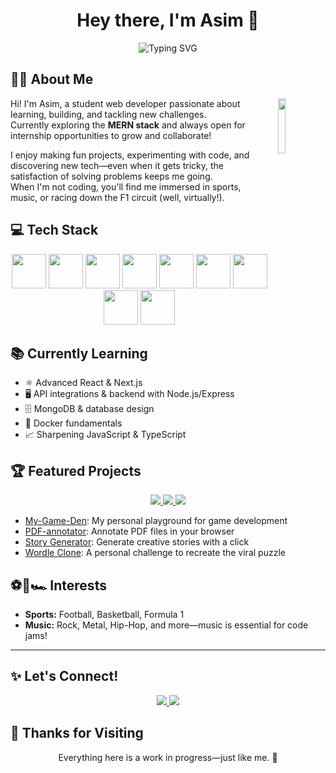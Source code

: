 <h1 align="center">Hey there, I'm Asim 👋</h1>

<p align="center">
  <img src="https://readme-typing-svg.herokuapp.com?font=Fira+Code&weight=500&size=22&duration=3000&pause=1200&color=23A6D5&center=true&vCenter=true&width=600&lines=💻+Student+Web+Developer;🚀+MERN+Stack+%7C+React+%7C+Node+JS;🎮+Building+Cool+Projects;⚽️+Football+%7C+🏀+Basketball+%7C+🏎️+F1+Fan;" alt="Typing SVG" />
</p>

## 👨‍💻 About Me

<img align="right" width="15%" style="margin-left: 16px; margin-bottom: 8px;" src="https://media.giphy.com/media/LyV4cw0vDtAgc8xTHQ/giphy.gif" />

Hi! I'm Asim, a student web developer passionate about learning, building, and tackling new challenges.  
Currently exploring the **MERN stack** and always open for internship opportunities to grow and collaborate!

I enjoy making fun projects, experimenting with code, and discovering new tech—even when it gets tricky, the satisfaction of solving problems keeps me going.  
When I'm not coding, you'll find me immersed in sports, music, or racing down the F1 circuit (well, virtually!).

## 💻 Tech Stack  
<div align="center">

<img src="https://raw.githubusercontent.com/marwin1991/profile-technology-icons/main/icons/javascript.png" width="55">
<img src="https://raw.githubusercontent.com/marwin1991/profile-technology-icons/main/icons/react.png" width="55">
<img src="https://raw.githubusercontent.com/marwin1991/profile-technology-icons/main/icons/node_js.png" width="55">
<img src="https://raw.githubusercontent.com/marwin1991/profile-technology-icons/main/icons/express.png" width="55">
<img src="https://raw.githubusercontent.com/marwin1991/profile-technology-icons/main/icons/mongodb.png" width="55">
<img src="https://raw.githubusercontent.com/marwin1991/profile-technology-icons/main/icons/html.png" width="55">
<img src="https://raw.githubusercontent.com/marwin1991/profile-technology-icons/main/icons/css.png" width="55">
<img src="https://raw.githubusercontent.com/marwin1991/profile-technology-icons/main/icons/git.png" width="55">
<img src="https://raw.githubusercontent.com/marwin1991/profile-technology-icons/main/icons/visual_studio_code.png" width="55">

</div>

## 📚 Currently Learning
- ⚛️ Advanced React & Next.js
- 🖥️ API integrations & backend with Node.js/Express
- 🗄️ MongoDB & database design
- 🐳 Docker fundamentals
- 📈 Sharpening JavaScript & TypeScript

## 🏆 Featured Projects

<div align="center">
  <a href="https://github.com/asim1734/My-Game-Den">
    <img src="https://img.shields.io/badge/MyGameDen-Game%20Playground-blueviolet?style=for-the-badge&logo=github&logoColor=white" />
  </a>
  <a href="https://github.com/asim1734/PDF-annotator">
    <img src="https://img.shields.io/badge/PDF%20Annotator-Web%20Tool-orange?style=for-the-badge&logo=adobeacrobatreader&logoColor=white" />
  </a>
  <a href="https://github.com/asim1734/story-generator">
    <img src="https://img.shields.io/badge/Story%20Generator-Fun%20Project-success?style=for-the-badge&logo=github&logoColor=white" />
  </a>
</div>

- [My-Game-Den](https://github.com/asim1734/My-Game-Den): My personal playground for game development
- [PDF-annotator](https://github.com/asim1734/PDF-annotator): Annotate PDF files in your browser
- [Story Generator](https://github.com/asim1734/story-generator): Generate creative stories with a click
- [Wordle Clone](https://github.com/asim1734/wordle-clone): A personal challenge to recreate the viral puzzle

## ⚽️🏀🏎️ Interests

- **Sports:** Football, Basketball, Formula 1
- **Music:** Rock, Metal, Hip-Hop, and more—music is essential for code jams!

---

## ✨ Let's Connect!
<p align="center">
  <a href="mailto:asim.rupani@gmail.com">
    <img src="https://img.shields.io/badge/Gmail-D14836?style=for-the-badge&logo=gmail&logoColor=white"/>
  </a>
  <a href="https://www.linkedin.com/in/asim-rupani-b52a062b5/" target="_blank">
    <img src="https://img.shields.io/badge/LinkedIn-blue?style=for-the-badge&logo=linkedin&logoColor=white"/>
  </a>
 
</p>

## 🙏 Thanks for Visiting
<p align="center">Everything here is a work in progress—just like me. 🚀</p>
